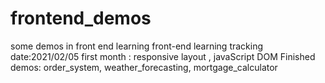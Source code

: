 # frontend_demos
some demos in front end learning 
front-end learning tracking 
date:2021/02/05 
first month : responsive layout , javaScript DOM 
Finished demos: order_system, weather_forecasting, mortgage_calculator
